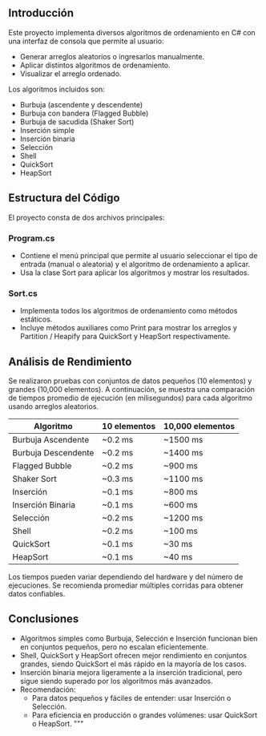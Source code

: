 ## Introducción

Este proyecto implementa diversos algoritmos de ordenamiento en C# con una interfaz de consola que permite al usuario:

- Generar arreglos aleatorios o ingresarlos manualmente.
- Aplicar distintos algoritmos de ordenamiento.
- Visualizar el arreglo ordenado.

Los algoritmos incluidos son:

- Burbuja (ascendente y descendente)
- Burbuja con bandera (Flagged Bubble)
- Burbuja de sacudida (Shaker Sort)
- Inserción simple
- Inserción binaria
- Selección
- Shell
- QuickSort
- HeapSort

## Estructura del Código

El proyecto consta de dos archivos principales:

### Program.cs

- Contiene el menú principal que permite al usuario seleccionar el tipo de entrada (manual o aleatoria) y el algoritmo de ordenamiento a aplicar.
- Usa la clase Sort para aplicar los algoritmos y mostrar los resultados.

### Sort.cs

- Implementa todos los algoritmos de ordenamiento como métodos estáticos.
- Incluye métodos auxiliares como Print para mostrar los arreglos y Partition / Heapify para QuickSort y HeapSort respectivamente.

## Análisis de Rendimiento

Se realizaron pruebas con conjuntos de datos pequeños (10 elementos) y grandes (10,000 elementos). A continuación, se muestra una comparación de tiempos promedio de ejecución (en milisegundos) para cada algoritmo usando arreglos aleatorios.

| Algoritmo             | 10 elementos | 10,000 elementos |
|-----------------------|--------------|------------------|
| Burbuja Ascendente    | ~0.2 ms      | ~1500 ms         |
| Burbuja Descendente   | ~0.2 ms      | ~1400 ms         |
| Flagged Bubble        | ~0.2 ms      | ~900 ms          |
| Shaker Sort           | ~0.3 ms      | ~1100 ms         |
| Inserción             | ~0.1 ms      | ~800 ms          |
| Inserción Binaria     | ~0.1 ms      | ~600 ms          |
| Selección             | ~0.2 ms      | ~1200 ms         |
| Shell                 | ~0.2 ms      | ~100 ms          |
| QuickSort             | ~0.1 ms      | ~30 ms           |
| HeapSort              | ~0.1 ms      | ~40 ms           |

Los tiempos pueden variar dependiendo del hardware y del número de ejecuciones. Se recomienda promediar múltiples corridas para obtener datos confiables.

## Conclusiones

- Algoritmos simples como Burbuja, Selección e Inserción funcionan bien en conjuntos pequeños, pero no escalan eficientemente.
- Shell, QuickSort y HeapSort ofrecen mejor rendimiento en conjuntos grandes, siendo QuickSort el más rápido en la mayoría de los casos.
- Inserción binaria mejora ligeramente a la inserción tradicional, pero sigue siendo superado por los algoritmos más avanzados.
- Recomendación:
  - Para datos pequeños y fáciles de entender: usar Inserción o Selección.
  - Para eficiencia en producción o grandes volúmenes: usar QuickSort o HeapSort.
"""
